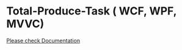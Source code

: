 # Total-Produce-Task ( WCF, WPF, MVVC)
[Please check Documentation](https://docs.google.com/document/d/1dEXQ376OthjYNud6sPJQOBISlfkcaetNWUVoxmZgjJ4/edit?usp=sharing)
